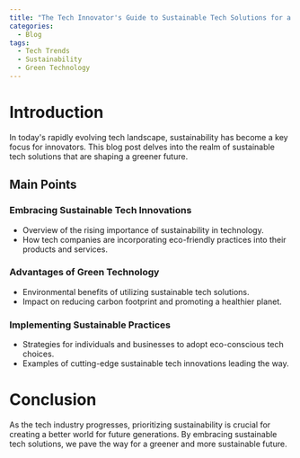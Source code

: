 ```yaml
---
title: "The Tech Innovator's Guide to Sustainable Tech Solutions for a Greener Future"
categories:
  - Blog
tags:
  - Tech Trends
  - Sustainability
  - Green Technology
---
```


# Introduction
In today's rapidly evolving tech landscape, sustainability has become a key focus for innovators. This blog post delves into the realm of sustainable tech solutions that are shaping a greener future.

## Main Points
### Embracing Sustainable Tech Innovations
- Overview of the rising importance of sustainability in technology.
- How tech companies are incorporating eco-friendly practices into their products and services.

### Advantages of Green Technology
- Environmental benefits of utilizing sustainable tech solutions.
- Impact on reducing carbon footprint and promoting a healthier planet.

### Implementing Sustainable Practices
- Strategies for individuals and businesses to adopt eco-conscious tech choices.
- Examples of cutting-edge sustainable tech innovations leading the way.

# Conclusion
As the tech industry progresses, prioritizing sustainability is crucial for creating a better world for future generations. By embracing sustainable tech solutions, we pave the way for a greener and more sustainable future.